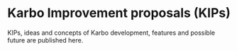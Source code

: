 # Karbo Improvement proposals (KIPs)

KIPs, ideas and concepts of Karbo development, features and possible future are published here.
